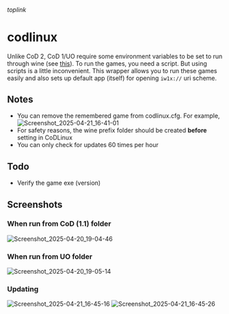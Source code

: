 ###### toplink

# codlinux
Unlike CoD 2, CoD 1/UO require some environment variables to be set to run through wine (see [this](https://appdb.winehq.org/objectManager.php?sClass=version&iId=36969)).
To run the games, you need a script. But using scripts is a little inconvenient. This wrapper allows you to run these games easily and also sets up default app (itself) for opening `iw1x://` uri scheme.

## Notes
- You can remove the remembered game from codlinux.cfg. For example,
  ![Screenshot_2025-04-21_16-41-01](https://github.com/user-attachments/assets/144e615d-1fc0-484e-8730-213c59df2699)
- For safety reasons, the wine prefix folder should be created **before** setting in CoDLinux
- You can only check for updates 60 times per hour

## Todo
- Verify the game exe (version)

## Screenshots

### When run from CoD (1.1) folder
![Screenshot_2025-04-20_19-04-46](https://github.com/user-attachments/assets/4d7d0369-080d-43d4-b3ac-17964b071f4a)

### When run from UO folder
![Screenshot_2025-04-20_19-05-14](https://github.com/user-attachments/assets/53c11e20-d3c7-43de-b923-48780eff56ce)

### Updating
![Screenshot_2025-04-21_16-45-16](https://github.com/user-attachments/assets/ab2a383a-88af-40e3-a8ee-52ff40ba8336)
![Screenshot_2025-04-21_16-45-26](https://github.com/user-attachments/assets/abcd45e6-9798-4cdd-a142-0e04dd183ccb)
